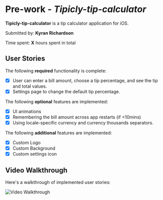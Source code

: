 # Pre-work - *Tipicly-tip-calculator*

**Tipicly-tip-calculator** is a tip calculator application for iOS.

Submitted by: **Kyran Richardson**

Time spent: **X** hours spent in total

## User Stories

The following **required** functionality is complete:

* [x] User can enter a bill amount, choose a tip percentage, and see the tip and total values.
* [x] Settings page to change the default tip percentage.

The following **optional** features are implemented:
* [x] UI animations
* [x] Remembering the bill amount across app restarts (if <10mins)
* [x] Using locale-specific currency and currency thousands separators.

The following **additional** features are implemented:

- [x] Custom Logo
- [x] Custom Background
- [x] Custom settings icon

## Video Walkthrough 

Here's a walkthrough of implemented user stories:

<img src='http://i.imgur.com/eTlCkne.gif' title='Video Walkthrough' width='' alt='Video Walkthrough' />
